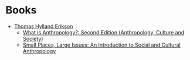 # Books

- [Thomas Hylland Erikson](https://www.amazon.de/Thomas-Hylland-Eriksen/e/B001IR3FLK?ref=sr_ntt_srch_lnk_3&qid=1597600786&sr=8-3) 
  - [What is Anthropology?: Second Edition (Anthropology, Culture and Society)](https://www.amazon.de/gp/product/B071HWDSQ7/ref=ppx_yo_dt_b_d_asin_title_o08?ie=UTF8&psc=1)
  - [Small Places, Large Issues: An Introduction to Social and Cultural Anthropology](https://www.amazon.de/Small-Places-Large-Issues-Introduction-ebook/dp/B014H97NTA/ref=sr_1_1?crid=2FSX21FYR3Q9&dchild=1&keywords=small+places+large+issues&qid=1597584163&s=digital-text&sprefix=small+plaxc%2Cdigital-text%2C356&sr=1-1)
